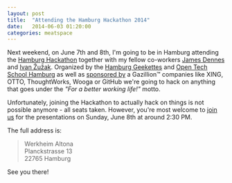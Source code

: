 ```yaml
---
layout: post
title:  "Attending the Hamburg Hackathon 2014"
date:   2014-06-03 01:20:00
categories: meatspace
---
```


Next weekend, on June 7th and 8th, I'm going to be in Hamburg attending the [Hamburg Hackathon](http://hamburg-hackathon.de/hackathon/) together with my fellow co-workers [James Dennes](https://github.com/jdennes) and [Ivan Žužak](https://github.com/izuzak). Organized by the [Hamburg Geekettes](http://www.geekettes.io/) and [Open Tech School Hamburg](http://www.opentechschool.org/hamburg/) as well as [sponsored by](http://hamburg-hackathon.de/hackathon/#sponsors) a Gazillion™ companies like XING, OTTO, ThoughtWorks, Wooga or GitHub we're going to hack on anything that goes under the *"For a better working life!"* motto.

Unfortunately, joining the Hackathon to actually hack on things is not possible anymore - all seats taken. However, you're most welcome to [join us](https://www.xing.com/events/hamburg-hackathon-1-presentations-1408830) for the presentations on Sunday, June 8th at around 2:30 PM.

The full address is:

> Werkheim Altona  
> Planckstrasse 13  
> 22765 Hamburg

See you there!

